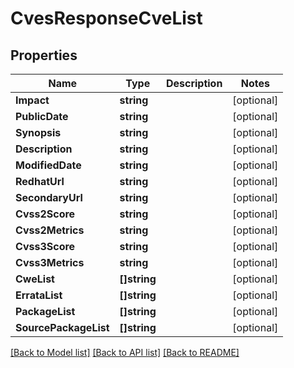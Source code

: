 # CvesResponseCveList

## Properties

Name | Type | Description | Notes
------------ | ------------- | ------------- | -------------
**Impact** | **string** |  | [optional] 
**PublicDate** | **string** |  | [optional] 
**Synopsis** | **string** |  | [optional] 
**Description** | **string** |  | [optional] 
**ModifiedDate** | **string** |  | [optional] 
**RedhatUrl** | **string** |  | [optional] 
**SecondaryUrl** | **string** |  | [optional] 
**Cvss2Score** | **string** |  | [optional] 
**Cvss2Metrics** | **string** |  | [optional] 
**Cvss3Score** | **string** |  | [optional] 
**Cvss3Metrics** | **string** |  | [optional] 
**CweList** | **[]string** |  | [optional] 
**ErrataList** | **[]string** |  | [optional] 
**PackageList** | **[]string** |  | [optional] 
**SourcePackageList** | **[]string** |  | [optional] 

[[Back to Model list]](../README.md#documentation-for-models) [[Back to API list]](../README.md#documentation-for-api-endpoints) [[Back to README]](../README.md)


